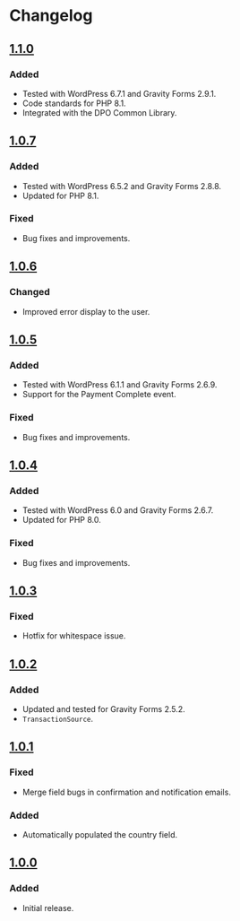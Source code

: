 # Changelog

## [1.1.0](https://github.com/DPO-Group/DPO_Gravity_Forms/releases/tag/v1.1.0)

### Added

- Tested with WordPress 6.7.1 and Gravity Forms 2.9.1.
- Code standards for PHP 8.1.
- Integrated with the DPO Common Library.

## [1.0.7](https://github.com/DPO-Group/DPO_Gravity_Forms/releases/tag/v1.0.7)

### Added

- Tested with WordPress 6.5.2 and Gravity Forms 2.8.8.
- Updated for PHP 8.1.

### Fixed

- Bug fixes and improvements.

## [1.0.6](https://github.com/DPO-Group/DPO_Gravity_Forms/releases/tag/v1.0.6)

### Changed

- Improved error display to the user.

## [1.0.5](https://github.com/DPO-Group/DPO_Gravity_Forms/releases/tag/v1.0.5)

### Added

- Tested with WordPress 6.1.1 and Gravity Forms 2.6.9.
- Support for the Payment Complete event.

### Fixed

- Bug fixes and improvements.

## [1.0.4](https://github.com/DPO-Group/DPO_Gravity_Forms/releases/tag/v1.0.4)

### Added

- Tested with WordPress 6.0 and Gravity Forms 2.6.7.
- Updated for PHP 8.0.

### Fixed

- Bug fixes and improvements.

## [1.0.3](https://github.com/DPO-Group/DPO_Gravity_Forms/releases/tag/v1.0.3)

### Fixed

- Hotfix for whitespace issue.

## [1.0.2](https://github.com/DPO-Group/DPO_Gravity_Forms/releases/tag/v1.0.2)

### Added

- Updated and tested for Gravity Forms 2.5.2.
- `TransactionSource`.

## [1.0.1](https://github.com/DPO-Group/DPO_Gravity_Forms/releases/tag/v1.0.1)

### Fixed

- Merge field bugs in confirmation and notification emails.

### Added

- Automatically populated the country field.

## [1.0.0](https://github.com/DPO-Group/DPO_Gravity_Forms/releases/tag/v1.0.0)

### Added

- Initial release.  
